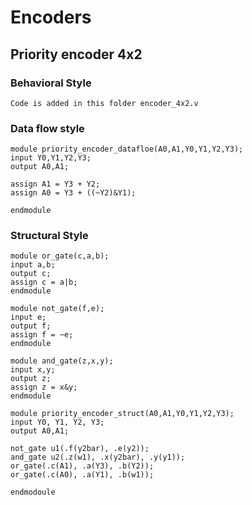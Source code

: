 # Encoders

## Priority encoder 4x2
### Behavioral Style
    Code is added in this folder encoder_4x2.v
    
### Data flow style
    module priority_encoder_datafloe(A0,A1,Y0,Y1,Y2,Y3);
    input Y0,Y1,Y2,Y3;
    output A0,A1;

    assign A1 = Y3 + Y2;
    assign A0 = Y3 + ((~Y2)&Y1);

    endmodule
    
### Structural Style
    module or_gate(c,a,b);
    input a,b;
    output c;
    assign c = a|b;
    endmodule

    module not_gate(f,e);
    input e;
    output f;
    assign f = ~e;
    endmodule

    module and_gate(z,x,y);
    input x,y;
    output z;
    assign z = x&y;
    endmodule 

    module priority_encoder_struct(A0,A1,Y0,Y1,Y2,Y3);
    input Y0, Y1, Y2, Y3;
    output A0,A1;

    not_gate u1(.f(y2bar), .e(y2));
    and_gate u2(.z(w1), .x(y2bar), .y(y1));
    or_gate(.c(A1), .a(Y3), .b(Y2));
    or_gate(.c(A0), .a(Y1), .b(w1));

    endmodoule
    
